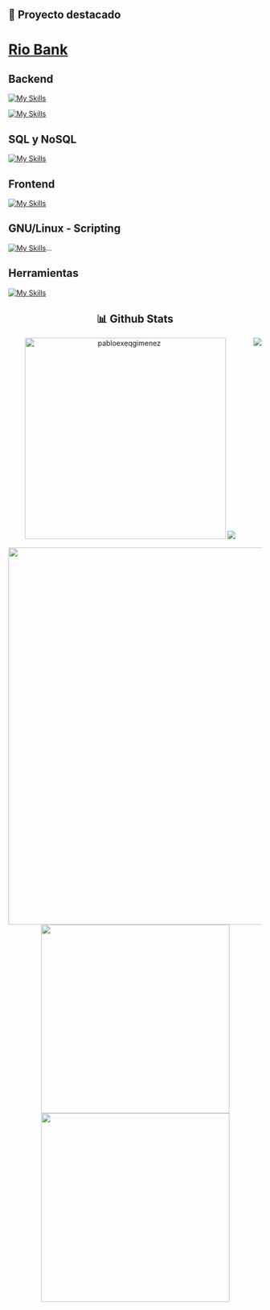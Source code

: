 
## 📌 Proyecto destacado

# [Rio Bank](https://github.com/PabloExeQGimenez/RioBank)

## Backend
[![My Skills](https://skillicons.dev/icons?i=js,nodejs,express,pug,npm,vite)](https://skillicons.dev)

[![My Skills](https://skillicons.dev/icons?i=java,spring,hibernate,gradle)](https://skillicons.dev)

## SQL y NoSQL
[![My Skills](https://skillicons.dev/icons?i=mysql,mongo,postgres)](https://skillicons.dev)

## Frontend
[![My Skills](https://skillicons.dev/icons?i=js,css,html,bootstrap,vue,react,md)](https://skillicons.dev)

## GNU/Linux - Scripting

[![My Skills](https://skillicons.dev/icons?i=linux,debian,ubuntu,mint)](https://skillicons.dev)...

## Herramientas
[![My Skills](https://skillicons.dev/icons?i=git,github,vscode,postman,idea)](https://skillicons.dev)

<div align="center">


 <h2> 📊 Github Stats</h2>
 <img src="https://github-readme-stats.vercel.app/api/top-langs?username=pabloexeqgimenez&show_icons=true&theme=tokyonight&locale=es&hide=jupyter%20notebook,lex,&langs_count=8" alt="pabloexeqgimenez" height="400" />
  <img src="https://user-images.githubusercontent.com/73097560/115834477-dbab4500-a447-11eb-908a-139a6edaec5c.gif">
<img align="right" src="https://views.whatilearened.today/views/github/pabloexeqgimenez/pabloexeqgimenez.svg?cache=remove"/>
<p >
<img src="http://github-profile-summary-cards.vercel.app/api/cards/profile-details?username=PabloExeqGimenez&theme=tokyonight" width="750" align="center">
<br>
<img src="http://github-profile-summary-cards.vercel.app/api/cards/repos-per-language?username=pabloexeqgimenez&theme=tokyonight" width="375">
<img src="http://github-profile-summary-cards.vercel.app/api/cards/most-commit-language?username=pabloexeqgimenez&theme=tokyonight" width="375">
	
</p>

</div>

<!--
**PabloExeQGimenez/PabloExeQGimenez** is a ✨ _special_ ✨ repository because its `README.md` (this file) appears on your GitHub profile.

Here are some ideas to get you started:

- 🔭 I’m currently working on ...
- 🌱 I’m currently learning ...
- 👯 I’m looking to collaborate on ...
- 🤔 I’m looking for help with ...
- 💬 Ask me about ...
- 📫 How to reach me: ...
- 😄 Pronouns: ...
- ⚡ Fun fact: ...
-->
